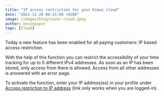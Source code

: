 ```yaml
---
title: "IP access restriction for your Kimai cloud"
date: "2021-11-28 00:15:00 +0200"
image: /images/blog/cover-cloud.jpeg
author: kevinpapst
tags: [Cloud]
---
```


Today a new feature has been enabled for all paying customers: IP based access restriction.

With the help of this function you can restrict the accessibility of your time tracking for up to 5 different IPv4 addresses. 
As soon as an IP has been stored, only access from there is allowed. 
Access from all other addresses is answered with an error page.

To activate the function, enter your IP address(es) in your profile under [Access restriction to IP address](https://www.kimai.cloud/my/ip-restriction/) (link only works when you are logged-in).
